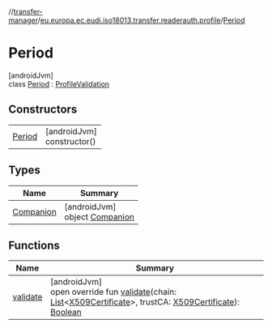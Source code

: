 //[transfer-manager](../../../index.md)/[eu.europa.ec.eudi.iso18013.transfer.readerauth.profile](../index.md)/[Period](index.md)

# Period

[androidJvm]\
class [Period](index.md) : [ProfileValidation](../-profile-validation/index.md)

## Constructors

|                      |                               |
|----------------------|-------------------------------|
| [Period](-period.md) | [androidJvm]<br>constructor() |

## Types

| Name                             | Summary                                                 |
|----------------------------------|---------------------------------------------------------|
| [Companion](-companion/index.md) | [androidJvm]<br>object [Companion](-companion/index.md) |

## Functions

| Name                    | Summary                                                                                                                                                                                                                                                                                                                                                                                                                                                                                                         |
|-------------------------|-----------------------------------------------------------------------------------------------------------------------------------------------------------------------------------------------------------------------------------------------------------------------------------------------------------------------------------------------------------------------------------------------------------------------------------------------------------------------------------------------------------------|
| [validate](validate.md) | [androidJvm]<br>open override fun [validate](validate.md)(chain: [List](https://kotlinlang.org/api/latest/jvm/stdlib/kotlin-stdlib/kotlin.collections/-list/index.html)&lt;[X509Certificate](https://developer.android.com/reference/kotlin/java/security/cert/X509Certificate.html)&gt;, trustCA: [X509Certificate](https://developer.android.com/reference/kotlin/java/security/cert/X509Certificate.html)): [Boolean](https://kotlinlang.org/api/latest/jvm/stdlib/kotlin-stdlib/kotlin/-boolean/index.html) |
